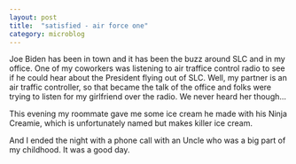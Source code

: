 ```yaml
---
layout: post
title:  "satisfied - air force one"
category: microblog
---
```


Joe Biden has been in town and it has been the buzz around SLC and in my office. One of my coworkers was listening to air traffice control radio to see if he could hear about the President flying out of SLC. Well, my partner is an air traffic controller, so that became the talk of the office and folks were trying to listen for my girlfriend over the radio. We never heard her though...

This evening my roommate gave me some ice cream he made with his Ninja Creamie, which is unfortunately named but makes killer ice cream.

And I ended the night with a phone call with an Uncle who was a big part of my childhood. It was a good day.
